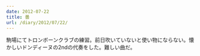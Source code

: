 ```yaml
---
date: 2012-07-22
title: 曇
url: /diary/2012/07/22/
---
```


駒場にてトロンボーンクラブの練習。前日吹いていないと使い物にならない。懐かしいドンディーヌの2ndの代奏をした。難しい曲だ。